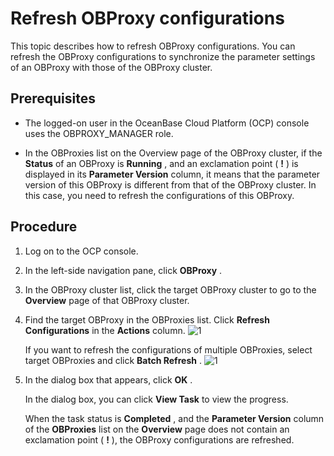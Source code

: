 Refresh OBProxy configurations 
===================================================

This topic describes how to refresh OBProxy configurations. You can refresh the OBProxy configurations to synchronize the parameter settings of an OBProxy with those of the OBProxy cluster. 

Prerequisites 
----------------------------------

* The logged-on user in the OceanBase Cloud Platform (OCP) console uses the OBPROXY_MANAGER role.

  

* In the OBProxies list on the Overview page of the OBProxy cluster, if the **Status** of an OBProxy is **Running** , and an exclamation point ( **!** ) is displayed in its **Parameter Version** column, it means that the parameter version of this OBProxy is different from that of the OBProxy cluster. In this case, you need to refresh the configurations of this OBProxy.

  




Procedure 
------------------------------

1. Log on to the OCP console.

   

2. In the left-side navigation pane, click **OBProxy** .

   

3. In the OBProxy cluster list, click the target OBProxy cluster to go to the **Overview** page of that OBProxy cluster.

   

4. Find the target OBProxy in the OBProxies list. Click **Refresh Configurations** in the **Actions** column. ![1](https://help-static-aliyun-doc.aliyuncs.com/assets/img/en-US/0804306461/p399684.png)

   If you want to refresh the configurations of multiple OBProxies, select target OBProxies and click **Batch Refresh** . ![1](https://help-static-aliyun-doc.aliyuncs.com/assets/img/en-US/0804306461/p399685.png)
   

5. In the dialog box that appears, click **OK** . 

   In the dialog box, you can click **View Task** to view the progress. 

   When the task status is **Completed** , and the **Parameter Version** column of the **OBProxies** list on the **Overview** page does not contain an exclamation point ( **!** ), the OBProxy configurations are refreshed.
   



